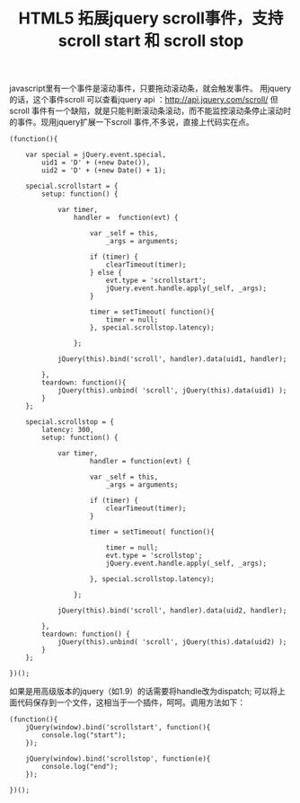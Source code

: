 ﻿---
title: HTML5 拓展jquery scroll事件，支持scroll start 和 scroll stop
categories: HTML5
tags: 
- jquery-scroll
---
javascript里有一个事件是滚动事件，只要拖动滚动条，就会触发事件。
用jquery的话，这个事件scroll 可以查看jquery api ：http://api.jquery.com/scroll/
但scroll 事件有一个缺陷，就是只能判断滚动条滚动，而不能监控滚动条停止滚动时的事件。现用jquery扩展一下scroll 事件,不多说，直接上代码实在点。
<!-- more -->

```
(function(){
 
    var special = jQuery.event.special,
        uid1 = 'D' + (+new Date()),
        uid2 = 'D' + (+new Date() + 1);
 
    special.scrollstart = {
        setup: function() {
 
            var timer,
                handler =  function(evt) {
 
                    var _self = this,
                        _args = arguments;
 
                    if (timer) {
                        clearTimeout(timer);
                    } else {
                        evt.type = 'scrollstart';
                        jQuery.event.handle.apply(_self, _args);
                    }
 
                    timer = setTimeout( function(){
                        timer = null;
                    }, special.scrollstop.latency);
 
                };
 
            jQuery(this).bind('scroll', handler).data(uid1, handler);
 
        },
        teardown: function(){
            jQuery(this).unbind( 'scroll', jQuery(this).data(uid1) );
        }
    };
 
    special.scrollstop = {
        latency: 300,
        setup: function() {
 
            var timer,
                    handler = function(evt) {
 
                    var _self = this,
                        _args = arguments;
 
                    if (timer) {
                        clearTimeout(timer);
                    }
 
                    timer = setTimeout( function(){
 
                        timer = null;
                        evt.type = 'scrollstop';
                        jQuery.event.handle.apply(_self, _args);
 
                    }, special.scrollstop.latency);
 
                };
 
            jQuery(this).bind('scroll', handler).data(uid2, handler);
 
        },
        teardown: function() {
            jQuery(this).unbind( 'scroll', jQuery(this).data(uid2) );
        }
    };
 
})();
```
如果是用高级版本的jquery（如1.9）的话需要将handle改为dispatch;
可以将上面代码保存到一个文件，这相当于一个插件，呵呵。调用方法如下：
```
(function(){
    jQuery(window).bind('scrollstart', function(){
        console.log("start");
    });
 
    jQuery(window).bind('scrollstop', function(e){
        console.log("end");
    });
 
})();
```
